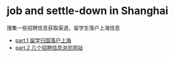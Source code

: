 # job and settle-down in Shanghai
搜集一些招聘信息获取渠道，留学生落户上海信息

- [part.1 留学归国落户上海](settle-down/readme.md)
- [part.2 几个招聘信息浏览网站](Job/readme.md)
